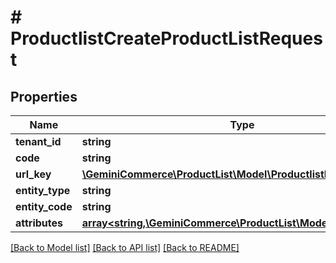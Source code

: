 # # ProductlistCreateProductListRequest


## Properties


Name | Type | Description | Notes
------------ | ------------- | ------------- | -------------
**tenant_id**| **string** |   | [optional]
**code**| **string** |   | [optional]
**url_key**| [**\GeminiCommerce\ProductList\Model\ProductlistLocalizedText**](ProductlistLocalizedText.md) |   | [optional]
**entity_type**| **string** |   | [optional]
**entity_code**| **string** |   | [optional]
**attributes**| [**array<string,\GeminiCommerce\ProductList\Model\ProtobufAny>**](ProtobufAny.md) |   | [optional]


[[Back to Model list]](../../README.md#models) [[Back to API list]](../../README.md#endpoints) [[Back to README]](../../README.md)